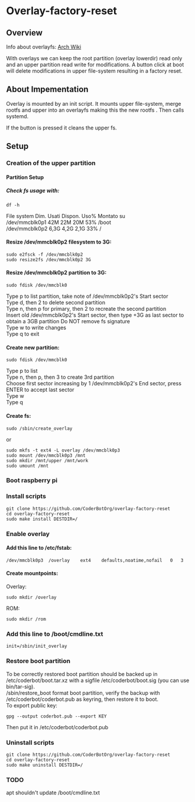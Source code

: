 # Overlay-factory-reset
## Overview
Info about overlayfs: [Arch Wiki](https://wiki.archlinux.org/index.php/Overlay_filesystem)

With overlays we can keep the root partition (overlay lowerdir) read only and an upper partition read write for modifications.
A button click at boot will delete modifications in upper file-system resulting in a factory reset.

## About Impementation
Overlay is mounted by an init script. It mounts upper file-system, merge rootfs and upper into an overlayfs making this the new rootfs . Then calls systemd.

If the button is pressed it cleans the upper fs.

## Setup
### Creation of the upper partition
#### Partition Setup
##### Check fs usage with:  
```
df -h
```
File system Dim. Usati Dispon. Uso% Montato su  
/dev/mmcblk0p1              42M   22M     20M  53% /boot  
/dev/mmcblk0p2             6,3G  4,2G    2,1G  33% /  

#### Resize /dev/mmcblk0p2 filesystem to 3G:  
```
sudo e2fsck -f /dev/mmcblk0p2
sudo resize2fs /dev/mmcblk0p2 3G
```

#### Resize /dev/mmcblk0p2 partition to 3G:
```
sudo fdisk /dev/mmcblk0
```
Type p to list partition, take note of /dev/mmcblk0p2's Start sector  
Type d, then 2 to delete second partition  
Type n, then p for primary, then 2 to recreate the second partition  
Insert old /dev/mmcblk0p2's Start sector, then type +3G as last sector to obtain a 3GB partition
Do NOT remove fs signature  
Type w to write changes  
Type q to exit  

#### Create new partition:  
```
sudo fdisk /dev/mmcblk0
```
Type p to list  
Type n, then p, then 3 to create 3rd partition  
Choose first sector increasing by 1 /dev/mmcblk0p2's End sector, press ENTER to accept last sector  
Type w  
Type q  

#### Create fs:  
```
sudo /sbin/create_overlay
```
or  
```
sudo mkfs -t ext4 -L overlay /dev/mmcblk0p3
sudo mount /dev/mmcblk0p3 /mnt
sudo mkdir /mnt/upper /mnt/work
sudo umount /mnt
```
### Boot raspberry pi
### Install scripts
```
git clone https://github.com/CoderBotOrg/overlay-factory-reset
cd overlay-factory-reset
sudo make install DESTDIR=/
```

### Enable overlay
#### Add this line to /etc/fstab:
```
/dev/mmcblk0p3	/overlay	ext4	defaults,noatime,nofail	  0	  3
```

#### Create mountpoints:
Overlay:
```
sudo mkdir /overlay
```
ROM:
```
sudo mkdir /rom
```

### Add this line to /boot/cmdline.txt
```
init=/sbin/init_overlay
```

### Restore boot partition
To be correctly restored boot partition should be backed up in /etc/coderbot/boot.tar.xz with a sigfile /etc/coderbot/boot.sig (you can use bin/tar-sig).  
/sbin/restore_boot format boot partition, verify the backup with /etc/coderbot/coderbot.pub as keyring, then restore it to boot.  
To export public key:
```
gpg --output coderbot.pub --export KEY
```
Then put it in /etc/coderbot/coderbot.pub

### Uninstall scripts
```
git clone https://github.com/CoderBotOrg/overlay-factory-reset
cd overlay-factory-reset
sudo make uninstall DESTDIR=/
```

### TODO
apt shouldn't update /boot/cmdline.txt
